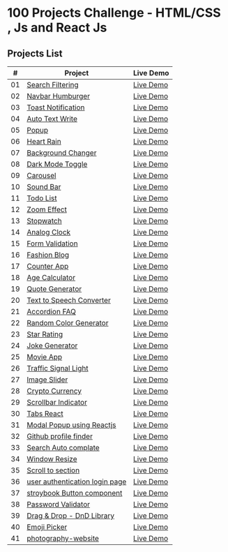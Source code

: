 # 100 Projects Challenge - HTML/CSS , Js and React Js

## Projects List

|  #  | Project                                                                                                  | Live Demo                                                                                  |
| :-: | -------------------------------------------------------------------------------------------------------- | ------------------------------------------------------------------------------------------ |
| 01  | [Search Filtering](https://github.com/amankureshi/100-projects-challenge/tree/main/day-01)               | [Live Demo](https://search-filterday01.vercel.app/)                                        |
| 02  | [Navbar Humburger](https://github.com/amankureshi/100-projects-challenge/tree/main/day-02)               | [Live Demo](https://humburger1.vercel.app/)                                                |
| 03  | [Toast Notification](https://github.com/amankureshi/100-projects-challenge/tree/main/day-03)             | [Live Demo](https://day-03.onrender.com/)                                                  |
| 04  | [Auto Text Write](https://github.com/amankureshi/100-projects-challenge/tree/main/day-04)                | [Live Demo](https://auto-write-text.onrender.com/)                                         |
| 05  | [Popup](https://github.com/amankureshi/100-projects-challenge/tree/main/day-05)                          | [Live Demo](https://popup-7yza.onrender.com/)                                              |
| 06  | [Heart Rain](https://github.com/amankureshi/100-projects-challenge/tree/main/day-06)                     | [Live Demo](https://heart-rain.onrender.com/)                                              |
| 07  | [Background Changer](https://github.com/amankureshi/100-projects-challenge/tree/main/day-07)             | [Live Demo](https://background-changer-t8an.onrender.com/)                                 |
| 08  | [Dark Mode Toggle](https://github.com/amankureshi/100-projects-challenge/tree/main/day-08)               | [Live Demo](https://dark-mode-toggle.onrender.com/)                                        |
| 09  | [Carousel](https://github.com/amankureshi/100-projects-challenge/tree/main/day-09)                       | [Live Demo](https://carousel-js.onrender.com/)                                             |
| 10  | [Sound Bar](https://github.com/amankureshi/100-projects-challenge/tree/main/day-10)                      | [Live Demo](https://sound-bar1.vercel.app/)                                                |
| 11  | [Todo List](https://github.com/amankureshi/100-projects-challenge/tree/main/day-11)                      | [Live Demo](https://todo-list-2025.vercel.app/)                                            |
| 12  | [Zoom Effect](https://github.com/amankureshi/100-projects-challenge/tree/main/day-12)                    | [Live Demo](https://zoom-effect-2024.vercel.app/)                                          |
| 13  | [Stopwatch](https://github.com/amankureshi/100-projects-challenge/tree/main/day-13)                      | [Live Demo](https://stopwatch-2024.vercel.app/)                                            |
| 14  | [Analog Clock](https://github.com/amankureshi/100-projects-challenge/tree/main/day-14)                   | [Live Demo](https://analog-clok.vercel.app/)                                               |
| 15  | [Form Validation](https://github.com/amankureshi/100-projects-challenge/tree/main/day-15)                | [Live Demo](https://form-validation-react-i9r2.onrender.com/)                              |
| 16  | [Fashion Blog](https://github.com/amankureshi/100-projects-challenge/tree/main/day-16)                   | [Live Demo](https://blog-website-2024.onrender.com/)                                       |
| 17  | [Counter App](https://github.com/amankureshi/100-projects-challenge/tree/main/day-17)                    | [Live Demo](https://counter-app-2024.onrender.com/)                                        |
| 18  | [Age Calculator](https://github.com/amankureshi/100-projects-challenge/tree/main/day-18)                 | [Live Demo](https://age-calculator-2024.onrender.com/)                                     |
| 19  | [Quote Generator](https://github.com/amankureshi/100-projects-challenge/tree/main/day-19)                | [Live Demo](https://quote-generator-react-lmuq.onrender.com/)                              |
| 20  | [Text to Speech Converter](https://github.com/amankureshi/100-projects-challenge/tree/main/day-20)       | [Live Demo](https://text-to-speech-converter-react.onrender.com/)                          |
| 21  | [Accordion FAQ](https://github.com/amankureshi/100-projects-challenge/tree/main/day-21)                  | [Live Demo](https://accordion-faq-reactjs.onrender.com/)                                   |
| 22  | [Random Color Generator](https://github.com/amankureshi/100-projects-challenge/tree/main/day-22)         | [Live Demo](https://random-color-generator-q3et.onrender.com/)                             |
| 23  | [Star Rating](https://github.com/amankureshi/100-projects-challenge/tree/main/day-23)                    | [Live Demo](https://star-rating-react-eec5.onrender.com)                                   |
| 24  | [Joke Generator](https://github.com/amankureshi/100-projects-challenge/tree/main/day-24)                 | [Live Demo](https://joke-generator-2024.onrender.com/)                                     |
| 25  | [Movie App](https://github.com/amankureshi/100-projects-challenge/tree/main/day-25)                      | [Live Demo](https://movie-app-2024.onrender.com/)                                          |
| 26  | [Traffic Signal Light](https://github.com/amankureshi/100-projects-challenge/tree/main/day-26)           | [Live Demo](https://traffic-signal-react.onrender.com/)                                    |
| 27  | [Image Slider](https://github.com/amankureshi/100-projects-challenge/tree/main/day-27)                   | [Live Demo](https://image-slider-2025.onrender.com/)                                       |
| 28  | [Crypto Currency](https://github.com/amankureshi/100-projects-challenge/tree/main/day-28)                | [Live Demo](https://crypto-currency-2025.onrender.com/)                                    |
| 29  | [Scrollbar Indicator](https://github.com/amankureshi/100-projects-challenge/tree/main/day-29)            | [Live Demo](https://scrollbar-indicator.onrender.com/)                                     |
| 30  | [Tabs React](https://github.com/amankureshi/100-projects-challenge/tree/main/day-30)                     | [Live Demo](https://tabs-react-q0eu.onrender.com/)                                         |
| 31  | [Modal Popup using Reactjs](https://github.com/amankureshi/100-projects-challenge/tree/main/day-31)      | [Live Demo](https://modal-popup-2025.onrender.com/)                                        |
| 32  | [Github profile finder](https://github.com/amankureshi/100-projects-challenge/tree/main/day-32)          | [Live Demo](https://github-profile-finder-2025.onrender.com/)                              |
| 33  | [Search Auto complate](https://github.com/amankureshi/100-projects-challenge/tree/main/day-33)           | [Live Demo](https://search-auto-complate.onrender.com/)                                    |
| 34  | [Window Resize](https://github.com/amankureshi/100-projects-challenge/tree/main/day-34)                  | [Live Demo](https://window-resize-nb73.onrender.com/)                                      |
| 35  | [Scroll to section](https://github.com/amankureshi/100-projects-challenge/tree/main/day-34)              | [Live Demo](https://scroll-to-section.onrender.com/)                                       |
| 36  | [user authentication login page](https://github.com/amankureshi/100-projects-challenge/tree/main/day-36) | [Live Demo]()                                                                              |
| 37  | [stroybook Button component](https://github.com/amankureshi/100-projects-challenge/tree/main/day-37)     | [Live Demo](https://github.com/amankureshi/100-projects-challenge/tree/main/day-37#readme) |
| 38  | [Password Validator](https://github.com/amankureshi/100-projects-challenge/tree/main/day-38)             | [Live Demo](https://password-validator-mwhv.onrender.com/)                                 |
| 39  | [Drag & Drop - DnD Library](https://github.com/amankureshi/100-projects-challenge/tree/main/day-39)      | [Live Demo](https://drag-drop-react.onrender.com/)                                         |
| 40  | [Emoji Picker](https://github.com/amankureshi/100-projects-challenge/tree/main/day-40)                   | [Live Demo](https://emoji-picker-react.onrender.com/)                                      |
| 41  | [photography-website](https://github.com/amankureshi/100-projects-challenge/tree/main/day-41)            | [Live Demo](https://photography-website-4rho.onrender.com/)                                |
